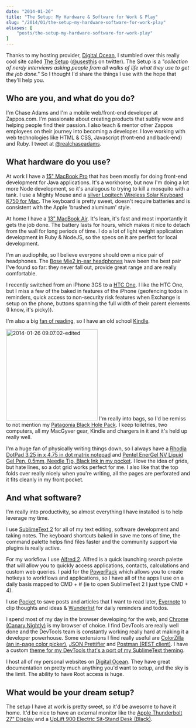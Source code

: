 ```yaml
---
date: "2014-01-26"
title: "The Setup: My Hardware & Software for Work & Play"
slug: "/2014/01/the-setup-my-hardware-software-for-work-play"
aliases: [
    "posts/the-setup-my-hardware-software-for-work-play"
]
---
```


<p class="intro">
  Thanks to my hosting provider, <a href="http://www.digitalocean.com">Digital Ocean</a>, I stumbled over this really cool site called <a href="http://www.usesthis.com">The Setup</a> (<a href="http://www.twitter.com/usesthis">@usesthis</a> on twitter). The Setup is a <em>"collection of nerdy interviews asking people from all walks of life what they use to get the job done."</em> So I thought I'd share the things I use with the hope that they'll help you.
</p>

<h2>Who are you, and what do you do?</h2>

<p>I'm Chase Adams and I'm a mobile web/front-end developer at Zappos.com. I'm passionate about creating products that subtly wow and helping people find their passion. I also teach &amp; mentor other Zappos employees on their journey into becoming a developer. I love working with web technologies like HTML &amp; CSS, Javascript (front-end and back-end) and Ruby. I tweet at <a href="http://www.twitter.com/realchaseadams/">@realchaseadams</a>.</p>

<h2>What hardware do you use?</h2>

<p>At work I have a <a href="http://www.apple.com/macbook-pro/">15" MacBook Pro</a> that has been mostly for doing front-end development for Java applications. It's a workhorse, but now I'm doing a lot more Node development, so it's analogous to trying to kill a mosquito with a tank. I use a Mighty Mouse and a <a href="http://www.amazon.com/Logitech-Wireless-Solar-Keyboard-K750/dp/B005L38VRU/ref=sr_1_2?s=electronics&amp;ie=UTF8&amp;qid=1390399349&amp;sr=1-2&amp;keywords=Logitech+Wireless+Solar+Keyboard+K750">silver Logitech Wireless Solar Keyboard K750 for Mac</a>. The keyboard is pretty sweet, doesn't require batteries and is consistent with the Apple 'brushed aluminum' style.</p>

<p>At home I have a <a href="https://www.apple.com/macbook-air/">13" MacBook Air</a>. It's lean, it's fast and most importantly it gets the job done. The battery lasts for hours, which makes it nice to detach from the wall for long periods of time. I do a lot of light weight application development in Ruby &amp; NodeJS, so the specs on it are perfect for local development.</p>

<p>I'm an audiophile, so I believe everyone should own a nice pair of headphones. The <a href="http://www.amazon.com/Bose-326223-0080-Bose%C2%AE-Mobile-Headset/dp/B0043WCH66">Bose Mie2 in-ear headphones</a> have been the best pair I've found so far: they never fall out, provide great range and are really comfortable.</p>

<p>I recently switched from an iPhone 3GS to a <a href="http://www.htc.com/www/smartphones/htc-one/">HTC One</a>. I like the HTC One, but I miss a few of the baked in features of the iPhone (geofencing todos in reminders, quick access to non-security risk features when Exchange is setup on the phone, buttons spanning the full width of their parent elements (I know, it's picky)).</p>

<p>I'm also a big <a href="http://www.realchaseadams.com/2014/01/05/my-15-essential-reads-for-professional-growth-in-2014/">fan of reading</a>, so I have an old school <a href="http://www.amazon.com/gp/product/B007HCCNJU/ref=amb_link_367867082_6?pf_rd_m=ATVPDKIKX0DER&amp;pf_rd_s=left-1&amp;pf_rd_r=0C0HCD5J1ZJBTK29N821&amp;pf_rd_t=101&amp;pf_rd_p=1624898862&amp;pf_rd_i=133141011">Kindle</a>.</p>

<p><img src="http://www.realchaseadams.com/imgs/2014/01/2014-01-26-09.07.02-edited.jpg" alt="2014-01-26 09.07.02-edited" width="250" height="250" class="alignleft size-full wp-image-497" /> I'm really into bags, so I'd be remiss to not mention my <a href="http://www.zappos.com/patagonia-black-hole-pack-black">Patagonia Black Hole Pack</a>. I keep toiletries, two computers, all my MacGyver gear, Kindle and chargers in it and it's held up really well.</p>

<p class="group">
  I'm a huge fan of physically writing things down, so I always have a <a href="http://amzn.to/1eWBFCr">Rhodia DotPad 3.25 in x 4.75 in dot matrix notepad</a> and <a href="http://amzn.to/1jT1iG2">Pentel EnerGel NV Liquid Gel Pen, 0.5mm, Needle Tip, Black Ink in my pocket</a>. I love the idea of grids, but hate lines, so a dot grid works perfect for me. I also like that the top folds over really nicely when you're writing, all the pages are perforated and it fits cleanly in my front pocket.
</p>

<h2>And what software?</h2>

<p>I'm really into productivity, so almost everything I have installed is to help leverage my time.</p>

<p>I use <a href="http://www.sublimetext.com/">SublimeText 2</a> for all of my text editing, software development and taking notes. The keyboard shortcuts baked in save me tons of time, the command palette helps find files faster and the community support via plugins is really active.</p>

<p>For my workflow I use <a href="http://www.alfredapp.com/">Alfred 2</a>. Alfred is a quick launching search palette that will allow you to quickly access applications, contacts, calculations and custom web queries. I paid for the <a href="http://www.alfredapp.com/powerpack/">PowerPack</a> which allows you to create hotkeys to workflows and applications, so I have all of the apps I use on a daily basis mapped to CMD + # (ie to open SublimeText 2 I just type CMD + 4).</p>

<p>I use <a href="http://getpocket.com/">Pocket</a> to save posts and articles that I want to read later, <a href="https://evernote.com/">Evernote</a> to clip thoughts and ideas &amp; <a href="https://www.wunderlist.com/en/">Wunderlist</a> for daily reminders and todos.</p>

<p>I spend most of my day in the browser developing for the web, and <a href="https://www.google.com/intl/en/chrome/browser/canary.html">Chrome (Canary Nightly)</a> is my browser of choice. I find DevTools are really well done and the DevTools team is constantly working really hard at making it a developer powerhouse. Some extensions I find really useful are <a href="https://chrome.google.com/webstore/detail/colorzilla/bhlhnicpbhignbdhedgjhgdocnmhomnp?hl=en">ColorZilla (an in-page color picker)</a>, <a href="https://chrome.google.com/webstore/detail/json-prettifier/kccpfgilgmgbipamhohknpokhibinhhj">JSON Prettifier</a> and <a href="https://chrome.google.com/webstore/detail/postman-rest-client/fdmmgilgnpjigdojojpjoooidkmcomcm?hl=en">Postman (REST client)</a>. I have a custom <a href="https://chrome.google.com/webstore/detail/devtools-theme-flatland/ghngaepikegoilihhbhdipfbfifhkeeo">theme for my DevTools that's a port of my SublimeText theming</a>.</p>

<p>I host all of my personal websites on <a href="http://www.digitalocean.com">Digital Ocean</a>. They have great documentation on pretty much anything you'd want to setup, and the sky is the limit. The ability to have Root access is huge.</p>

<h2>What would be your dream setup?</h2>

<p>The setup I have at work is pretty sweet, so it'd be awesome to have it home. It'd be nice to have an external monitor like the <a href="http://store.apple.com/us/product/MC914LL/B/apple-thunderbolt-display-27-inch">Apple Thunderbolt 27" Display</a> and a <a href="http://www.thehumansolution.com/uplift-900-electric-sit-stand-desk-black.html?utm_source=Google%2BShopping&amp;utm_medium=cpc&amp;utm_medium=cpc&amp;utm_campaign=Google%2BShopping&amp;gdftrk=gdfV2929_a_7c132_a_7c5187_a_7cUPL901&amp;gclid=CPX-pYH7kbwCFcQ9Qgod63AABg">UpLift 900 Electric Sit-Stand Desk (Black)</a>.</p>


